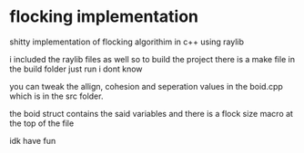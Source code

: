 # flocking implementation

shitty implementation of flocking algorithim in c++ using raylib

i included the raylib files as well so to build the project there is a make file in the build folder
just run i dont know

you can tweak the allign, cohesion and seperation values in the boid.cpp which is in the src folder.

the boid struct contains the said variables and there is a flock size macro at the top of the file

idk have fun
